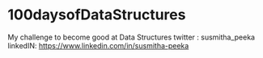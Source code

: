 # 100daysofDataStructures

My challenge to become good at Data Structures
twitter : susmitha_peeka
linkedIN: https://www.linkedin.com/in/susmitha-peeka
